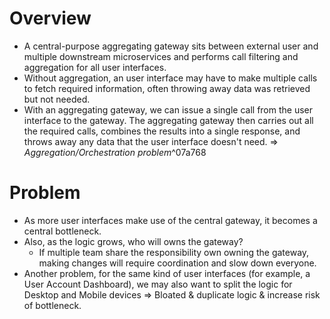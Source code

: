 # Overview
- A central-purpose aggregating gateway sits between external user and multiple downstream microservices and performs call filtering and aggregation for all user interfaces.
- Without aggregation, an user interface may have to make multiple calls to fetch required information, often throwing away data was retrieved but not needed.
- With an aggregating gateway, we can issue a single call from the user interface to the gateway. The aggregating gateway then carries out all the required calls, combines the results into a single response, and throws away any data that the user interface doesn't need. => *Aggregation/Orchestration problem*^07a768

# Problem
- As more user interfaces make use of the central gateway, it becomes a central bottleneck.
- Also, as the logic grows, who will owns the gateway?
	- If multiple team share the responsibility own owning the gateway, making changes will require coordination and slow down everyone.
- Another problem, for the same kind of user interfaces (for example, a User Account Dashboard), we may also want to split the logic for Desktop and Mobile devices => Bloated & duplicate logic & increase risk of bottleneck.